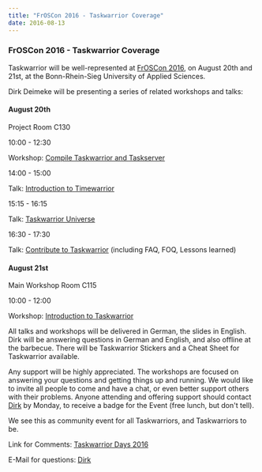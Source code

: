 ```yaml
---
title: "FrOSCon 2016 - Taskwarrior Coverage"
date: 2016-08-13
---
```


### FrOSCon 2016 - Taskwarrior Coverage 

Taskwarrior will be well-represented at [FrOSCon 2016](https://www.froscon.de), on August 20th and 21st, at the Bonn-Rhein-Sieg University of Applied Sciences.

Dirk Deimeke will be presenting a series of related workshops and talks:

#### August 20th
Project Room C130

10:00 - 12:30

Workshop: [Compile Taskwarrior and Taskserver](https://programm.froscon.de/2016/events/1876.html)

14:00 - 15:00

Talk: [Introduction to Timewarrior](https://programm.froscon.de/2016/events/1877.html)

15:15 - 16:15

Talk: [Taskwarrior Universe](https://programm.froscon.de/2016/events/1878.html)

16:30 - 17:30

Talk: [Contribute to Taskwarrior](https://programm.froscon.de/2016/events/1879.html) (including FAQ, FOQ, Lessons learned)

#### August 21st
Main Workshop Room C115

10:00 - 12:00

Workshop: [Introduction to Taskwarrior](https://programm.froscon.de/2016/events/1702.html)

All talks and workshops will be delivered in German, the slides in English.
Dirk will be answering questions in German and English, and also offline at the barbecue.
There will be Taskwarrior Stickers and a Cheat Sheet for Taskwarrior available.

Any support will be highly appreciated.
The workshops are focused on answering your questions and getting things up and running.
We would like to invite all people to come and have a chat, or even better support others with their problems.
Anyone attending and offering support should contact [Dirk](mailto:dirk@deimeke.net) by Monday, to receive a badge for the Event (free lunch, but don\'t tell).

We see this as community event for all Taskwarriors, and Taskwarriors to be.

Link for Comments: [Taskwarrior Days 2016](https://www.deimeke.net/dirk/blog/index.php?/archives/3713-Taskwarrior-Days-2016-....html)

E-Mail for questions: [Dirk](mailto:dirk@deimeke.net)
